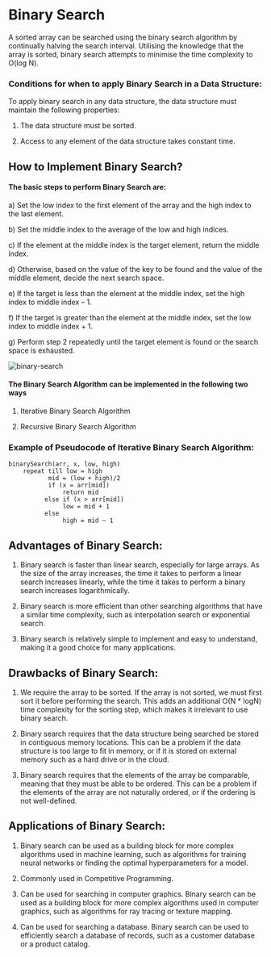 # Binary Search

A sorted array can be searched using the binary search algorithm by continually halving the search interval. 
Utilising the knowledge that the array is sorted, 
binary search attempts to minimise the time complexity to O(log N). 

### Conditions for when to apply Binary Search in a Data Structure:

To apply binary search in any data structure, the data structure must maintain the following properties:

1. The data structure must be sorted.

2. Access to any element of the data structure takes constant time.

## How to Implement Binary Search?

#### The basic steps to perform Binary Search are:

a) Set the low index to the first element of the array and the high index to the last element.

b) Set the middle index to the average of the low and high indices.

c) If the element at the middle index is the target element, return the middle index.

d) Otherwise, based on the value of the key to be found and the value of the middle element, decide the next search space.

e) If the target is less than the element at the middle index, set the high index to middle index – 1.

f) If the target is greater than the element at the middle index, set the low index to middle index + 1.

g) Perform step 2 repeatedly until the target element is found or the search space is exhausted.

![binary-search](https://user-images.githubusercontent.com/124857399/234096323-95b91936-60ce-4899-b4f8-48166f6fd618.png)


#### The Binary Search Algorithm can be implemented in the following two ways

1. Iterative Binary Search Algorithm

2. Recursive Binary Search Algorithm

### Example of Pseudocode of Iterative  Binary Search Algorithm:

    binarySearch(arr, x, low, high)
        repeat till low = high
               mid = (low + high)/2
               if (x = arr[mid])
                   return mid
              else if (x > arr[mid])
                   low = mid + 1
              else
                   high = mid – 1
                   
## Advantages of Binary Search:

1. Binary search is faster than linear search, especially for large arrays. As the size of the array increases, 
the time it takes to perform a linear search increases 
linearly, while the time it takes to perform a binary search increases logarithmically.

2. Binary search is more efficient than other searching algorithms that have a similar time complexity, 
such as interpolation search or exponential search.

3. Binary search is relatively simple to implement and easy to understand, making it a good choice for many applications.     

## Drawbacks of Binary Search:

1. We require the array to be sorted. If the array is not sorted, we must first sort it before performing the search. 
This adds an additional O(N * logN) time complexity for the sorting step, which makes it irrelevant to use binary search.

2. Binary search requires that the data structure being searched be stored in contiguous memory locations. 
This can be a problem if the data structure is too large to fit in memory, or if it is stored on external memory such as a hard drive or in the cloud.

3. Binary search requires that the elements of the array be comparable, meaning that they must be able to be ordered. 
This can be a problem if the elements of the array are not naturally ordered, or if the ordering is not well-defined.

## Applications of Binary Search:

1. Binary search can be used as a building block for more complex algorithms used in machine learning, 
such as algorithms for training neural networks or finding the optimal hyperparameters for a model.

2. Commonly used in Competitive Programming.

3. Can be used for searching in computer graphics. 
Binary search can be used as a building block for more complex algorithms used in computer graphics, 
such as algorithms for ray tracing or texture mapping.

4. Can be used for searching a database. 
Binary search can be used to efficiently search a database of records, 
such as a customer database or a product catalog.
